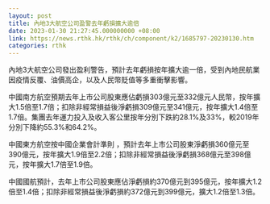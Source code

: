 ```yaml
---
layout: post
title: 內地3大航空公司盈警去年虧損擴大逾倍
date: 2023-01-30 21:27:45.000000000 +08:00
link: https://news.rthk.hk/rthk/ch/component/k2/1685797-20230130.htm
categories: rthk
---
```


內地3大航空公司發出盈利警告，預計去年虧損按年擴大逾一倍，受到內地民航業因疫情反覆、油價高企，以及人民幣貶值等多重衝擊影響。

中國南方航空預期去年上市公司股東應佔虧損303億元至332億元人民幣，按年擴大1.5倍至1.7倍；扣除非經常損益後淨虧損309億元至341億元，按年擴大1.4倍至1.7倍。集團去年運力投入及收入客公里按年分別下跌約28.1%及33%，較2019年分別下降約55.3%和64.2%。

中國東方航空按中國企業會計準則 ，預計去年上市公司股東淨虧損360億元至390億元，按年擴大1.9倍至2.2倍；扣除非經常損益後淨虧損368億元至398億元，按年擴大1.7倍至1.9倍。

中國國航預計，去年上市公司股東應佔淨虧損約370億元到395億元，按年擴大1.2倍至1.4倍；扣除非經常損益後淨虧損約372億元到399億元，擴大1.2倍至1.3倍。
